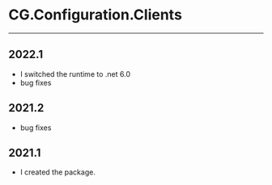 # CG.Configuration.Clients
---

## 2022.1

* I switched the runtime to .net 6.0
* bug fixes

## 2021.2

* bug fixes

## 2021.1

* I created the package.



